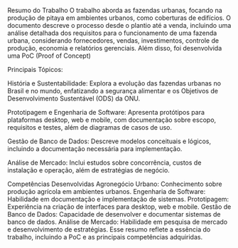 Resumo do Trabalho
O trabalho aborda as fazendas urbanas, focando na produção de pitaya em ambientes urbanos, como coberturas de edifícios. O documento descreve o processo desde o plantio até a venda, incluindo uma análise detalhada dos requisitos para o funcionamento de uma fazenda urbana, considerando fornecedores, vendas, investimentos, controle de produção, economia e relatórios gerenciais. Além disso, foi desenvolvida uma PoC (Proof of Concept)

Principais Tópicos:

História e Sustentabilidade: Explora a evolução das fazendas urbanas no Brasil e no mundo, enfatizando a segurança alimentar e os Objetivos de Desenvolvimento Sustentável (ODS) da ONU.

Prototipagem e Engenharia de Software: Apresenta protótipos para plataformas desktop, web e mobile, com documentação sobre escopo, requisitos e testes, além de diagramas de casos de uso.

Gestão de Banco de Dados: Descreve modelos conceituais e lógicos, incluindo a documentação necessária para implementação.

Análise de Mercado: Inclui estudos sobre concorrência, custos de instalação e operação, além de estratégias de negócio.

Competências Desenvolvidas
Agronegócio Urbano: Conhecimento sobre produção agrícola em ambientes urbanos.
Engenharia de Software: Habilidade em documentação e implementação de sistemas.
Prototipagem: Experiência na criação de interfaces para desktop, web e mobile.
Gestão de Banco de Dados: Capacidade de desenvolver e documentar sistemas de banco de dados.
Análise de Mercado: Habilidade em pesquisa de mercado e desenvolvimento de estratégias.
Esse resumo reflete a essência do trabalho, incluindo a PoC e as principais competências adquiridas.
